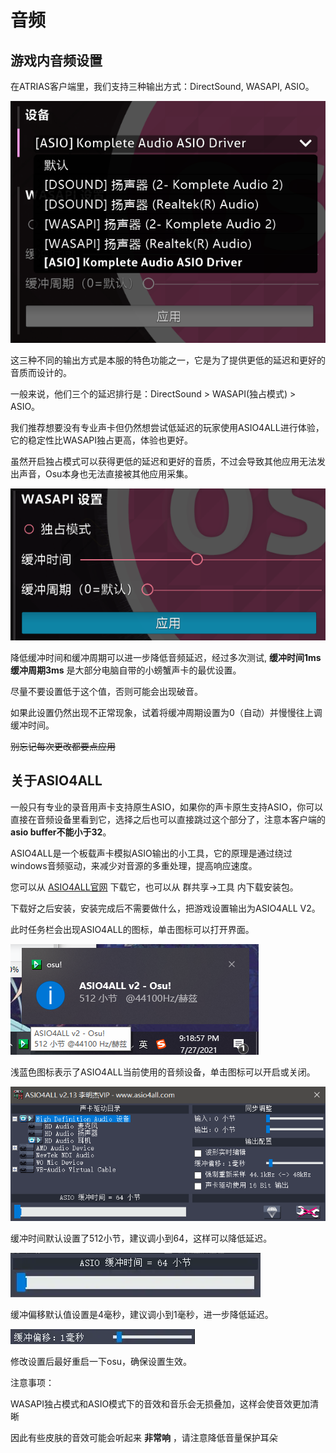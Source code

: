 ﻿# 音频

## 游戏内音频设置

在ATRIAS客户端里，我们支持三种输出方式：DirectSound, WASAPI, ASIO。

![音频输出设备](Audio%20select.png)

这三种不同的输出方式是本服的特色功能之一，它是为了提供更低的延迟和更好的音质而设计的。

一般来说，他们三个的延迟排行是：DirectSound > WASAPI(独占模式) > ASIO。

我们推荐想要没有专业声卡但仍然想尝试低延迟的玩家使用ASIO4ALL进行体验，它的稳定性比WASAPI独占更高，体验也更好。

虽然开启独占模式可以获得更低的延迟和更好的音质，不过会导致其他应用无法发出声音，Osu本身也无法直接被其他应用采集。

![Wasapi独占模式](WasapiEx.png)

降低缓冲时间和缓冲周期可以进一步降低音频延迟，经过多次测试,
**缓冲时间1ms 缓冲周期3ms**
是大部分电脑自带的小螃蟹声卡的最优设置。

尽量不要设置低于这个值，否则可能会出现破音。

如果此设置仍然出现不正常现象，试着将缓冲周期设置为0（自动）并慢慢往上调缓冲时间。

~~别忘记每次更改都要点应用~~

## 关于ASIO4ALL

一般只有专业的录音用声卡支持原生ASIO，如果你的声卡原生支持ASIO，你可以直接在音频设备里看到它，选择之后也可以直接跳过这个部分了，注意本客户端的**asio buffer不能小于32**。

ASIO4ALL是一个板载声卡模拟ASIO输出的小工具，它的原理是通过绕过windows音频驱动，来减少对音源的多重处理，提高响应速度。

您可以从 [ASIO4ALL官网](https://asio4all.com/) 下载它，也可以从 群共享->工具 内下载安装包。

下载好之后安装，安装完成后不需要做什么，把游戏设置输出为ASIO4ALL V2。

此时任务栏会出现ASIO4ALL的图标，单击图标可以打开界面。

![ASIO4ALL图标](asio4allontaskbar.png)

浅蓝色图标表示了ASIO4ALL当前使用的音频设备，单击图标可以开启或关闭。

![ASIO4ALL设置面板](asio4allsettings.png)

缓冲时间默认设置了512小节，建议调小到64，这样可以降低延迟。 

![ASIO4ALL缓冲时间设置](asio4allbuffer.png)

缓冲偏移默认值设置是4毫秒，建议调小到1毫秒，进一步降低延迟。

![ASIO4ALL缓冲偏移](asio4alloffset.png)

修改设置后最好重启一下osu，确保设置生效。

注意事项：

WASAPI独占模式和ASIO模式下的音效和音乐会无损叠加，这样会使音效更加清晰

因此有些皮肤的音效可能会听起来 **非常响** ，请注意降低音量保护耳朵